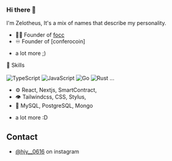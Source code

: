 ### Hi there 👋
I'm Zelotheus, It's a mix of names that describe my personality.


- 👨‍💻 Founder of [focc](https://focc.kr)
- ♾️ Founder of [conferocoin]
+ a lot more ;)

:page_with_curl: Skills
<br><br>
![TypeScript](https://img.shields.io/badge/TypeScript-%230175C2.svg?style=flat&logo=TypeScript&logoColor=white) 
![JavaScript](https://img.shields.io/badge/JavaScript-%2302569B.svg?style=flat&logo=JavaScript&logoColor=white) 
![Go](https://img.shields.io/badge/go-%2300ADD8.svg?style=flat&logo=go&logoColor=white) 
![Rust](https://img.shields.io/badge/rust-%23000000.svg?style=flat&logo=rust&logoColor=white)  ...
- ⚙️ React, Nextjs, SmartContract,
- 👁️ Tailwindcss, CSS, Stylus,
- 💽 MySQL, PostgreSQL, Mongo
+ a lot more :D

## Contact
- [@hjy__0616](https://www.instagram.com/hjy__0616/) on instagram

